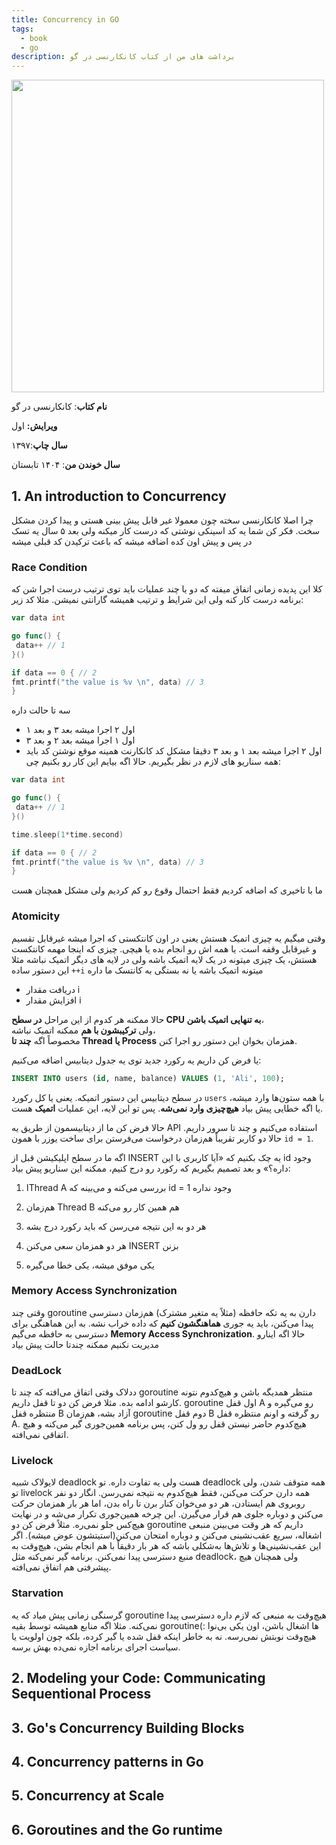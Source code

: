 ```yaml
---
title: Concurrency in GO
tags:
  - book
  - go
description: برداشت های من از کتاب کانکارنسی در گو
---
```


<img src="https://m.media-amazon.com/images/I/91boXuKgKSL._SL1500_.jpg"  height="500"/>

**نام کتاب**: کانکارنسی در گو

**ویرایش:** اول

**سال چاپ**:۱۳۹۷

**سال خوندن من**: ۱۴۰۴ تابستان

## 1. An introduction to Concurrency
چرا اصلا کانکارنسی سخته چون معمولا غیر قابل پیش بینی هستی و  پیدا کردن مشکل سخت. فکر کن شما یه کد اسینکی نوشتی که درست کار میکنه ولی بعد ۵ سال یه تسک در پس و پیش اون کده اضافه میشه که باعث ترکیدن کد قبلی میشه
### Race Condition
کلا این پدیده زمانی اتفاق میفته که دو یا چند عملیات باید توی ترتیب درست اجرا شن که برنامه درست کار کنه ولی این شرایط و ترتیب همیشه گارانتی نمیشن. مثلا کد زیر:
~~~ go
var data int

go func() {
 data++ // 1
}()

if data == 0 { // 2
fmt.printf("the value is %v \n", data) // 3
}

~~~
سه تا حالت داره
- اول ۲ اجرا میشه بعد ۳ و بعد ۱
- اول ۱ اجرا میشه بعد ۲ و بعد ۳
- اول ۲ اجرا میشه بعد ۱ و بعد ۳
دقیقا مشکل کد کانکارنت همینه موقع نوشتن کد باید همه سناریو های لازم در نظر بگیریم. حالا اگه بیایم این کار رو بکنیم چی:
~~~ go
var data int

go func() {
 data++ // 1
}()

time.sleep(1*time.second)

if data == 0 { // 2
fmt.printf("the value is %v \n", data) // 3
}

~~~
ما با تاخیری که اضافه کردیم فقط احتمال وقوع رو کم کردیم ولی مشکل همچنان هست

### Atomicity
وقتی میگیم یه چیزی اتمیک هستش یعنی در اون کانتکستی که اجرا میشه غیرقابل تقسیم و غیرقابل وقفه است. یا همه اش رو انجام بده یا هیچی. چیزی که اینجا مهمه کانتکست هستش، یک چیزی میتونه در یک لایه اتمیک باشه ولی در لایه های دیگر اتمیک نباشه
مثلا این دستور ساده `++i` میتونه اتمیک باشه یا نه بستگی به کانتسک ما داره
- دریافت مقدار i
- افزایش مقدار i

حالا ممکنه هر کدوم از این مراحل **در سطح CPU به تنهایی اتمیک باشن**،  
ولی **ترکیبشون با هم** ممکنه اتمیک نباشه،  
مخصوصاً اگه **چند تا Thread یا Process** همزمان بخوان این دستور رو اجرا کنن.

یا فرض کن داریم یه رکورد جدید توی یه جدول دیتابیس اضافه می‌کنیم:

~~~sql
INSERT INTO users (id, name, balance) VALUES (1, 'Ali', 100);
~~~
 در سطح دیتابیس این دستور اتمیکه. یعنی یا کل رکورد `users` با همه ستون‌ها وارد میشه، یا اگه خطایی پیش بیاد **هیچ‌چیزی وارد نمی‌شه**. پس تو این لایه، این عملیات **اتمیک** هست.

حالا فرض کن ما از دیتابیسمون از طریق یه API استفاده می‌کنیم و چند تا سرور داریم. حالا دو کاربر تقریباً هم‌زمان درخواست می‌فرستن برای ساخت یوزر با همون `id = 1`.

اگه ما در سطح اپلیکیشن قبل از INSERT یه چک بکنیم که «آیا کاربری با این id وجود داره؟» و بعد تصمیم بگیریم که رکورد رو درج کنیم، ممکنه این سناریو پیش بیاد:

1. اThread A بررسی می‌کنه و می‌بینه که id = 1 وجود نداره
    
2. هم‌زمان Thread B هم همین کار رو می‌کنه
    
3. هر دو به این نتیجه می‌رسن که باید رکورد درج بشه
    
4. هر دو همزمان سعی می‌کنن INSERT بزنن
    
5. یکی موفق میشه، یکی خطا می‌گیره
    

### Memory Access Synchronization

وقتی چند goroutine دارن به یه تکه حافظه (مثلاً یه متغیر مشترک) هم‌زمان دسترسی پیدا می‌کنن، باید یه جوری **هماهنگشون کنیم** که داده خراب نشه.  به این هماهنگی برای دسترسی به حافظه می‌گیم **Memory Access Synchronization**.
حالا اگه اینارو مدیریت نکنیم ممکنه چندتا حالت پیش بیاد

### DeadLock

ددلاک وقتی اتفاق می‌افته که چند تا goroutine منتظر همدیگه باشن و هیچ‌کدوم نتونه کارشو ادامه بده. مثلا فرض کن دو تا قفل داریم. goroutine اول قفل A رو می‌گیره و منتظره قفل B آزاد بشه، هم‌زمان goroutine دوم قفل B رو گرفته و اونم منتظره قفل A. هیچ‌کدوم حاضر نیستن قفل رو ول کنن، پس برنامه همین‌جوری گیر می‌کنه و هیچ اتفاقی نمی‌افته.

### Livelock
لایولاک شبیه deadlock هست ولی یه تفاوت داره. تو deadlock همه متوقف شدن، ولی تو livelock همه دارن حرکت می‌کنن، فقط هیچ‌کدوم به نتیجه نمی‌رسن. انگار دو نفر روبروی هم ایستادن، هر دو می‌خوان کنار برن تا راه بدن، اما هر بار همزمان حرکت می‌کنن و دوباره جلوی هم قرار می‌گیرن. این چرخه همین‌جوری تکرار می‌شه و در نهایت هیچ‌کس جلو نمی‌ره.
مثلاً فرض کن دو goroutine داریم که هر وقت می‌بینن منبعی اشغاله، سریع عقب‌نشینی می‌کنن و دوباره امتحان می‌کنن(استیتشون عوض میشه). اگر این عقب‌نشینی‌ها و تلاش‌ها به‌شکلی باشه که هر بار دقیقاً با هم انجام بشن، هیچ‌وقت به منبع دسترسی پیدا نمی‌کنن. برنامه گیر نمی‌کنه مثل deadlock، ولی همچنان هیچ پیشرفتی هم اتفاق نمی‌افته.
### Starvation
گرسنگی زمانی پیش میاد که یه goroutine هیچ‌وقت به منبعی که لازم داره دسترسی پیدا نمی‌کنه. مثلا اگه منابع همیشه توسط بقیه goroutineها اشغال باشن، اون یکی بی‌نوا :) هیچ‌وقت نوبتش نمی‌رسه. نه به خاطر اینکه قفل شده یا گیر کرده، بلکه چون اولویت یا سیاست اجرای برنامه اجازه نمی‌ده بهش برسه.

## 2. Modeling your Code: Communicating Sequentional Process

## 3. Go's Concurrency Building Blocks

## 4. Concurrency patterns in Go

## 5. Concurrency at Scale

## 6. Goroutines and the Go runtime
